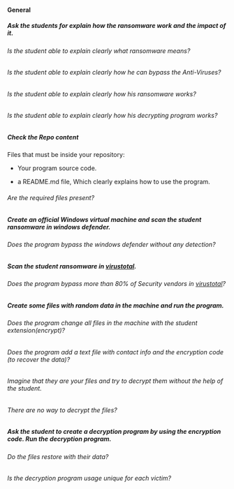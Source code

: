 #### General

##### Ask the students for explain how the ransomware work and the impact of it.

###### Is the student able to explain clearly what ransomware means?

###### Is the student able to explain clearly how he can bypass the Anti-Viruses?

###### Is the student able to explain clearly how his ransomware works?

###### Is the student able to explain clearly how his decrypting program works?

##### Check the Repo content

Files that must be inside your repository:

- Your program source code.

- a README.md file, Which clearly explains how to use the program.

###### Are the required files present?

##### Create an official Windows virtual machine and scan the student ransomware in windows defender.

###### Does the program bypass the windows defender without any detection?

##### Scan the student ransomware in [virustotal](https://www.virustotal.com/).

###### Does the program bypass more than 80% of Security vendors in [virustotal](https://www.virustotal.com/)?

##### Create some files with random data in the machine and run the program.

###### Does the program change all files in the machine with the student extension(encrypt)?

###### Does the program add a text file with contact info and the encryption code (to recover the data)?

###### Imagine that they are your files and try to decrypt them without the help of the student.

###### There are no way to decrypt the files?

##### Ask the student to create a decryption program by using the encryption code. Run the decryption program.

###### Do the files restore with their data?

###### Is the decryption program usage unique for each victim?
